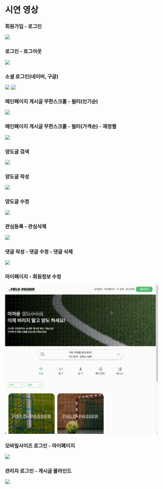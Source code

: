 # 시연 영상

### 회원가입 - 로그인

<img src="./public/demo/join-login.gif">
<br>

### 로그인 - 로그아웃

<img src="./public/demo/login-logout.gif">
<br>

### 소셜 로그인(네이버, 구글)

<img src="./public/demo/login-naver.gif">
<img src="./public/demo/login-google.gif">
<br>

### 메인페이지 게시글 무한스크롤 - 필터(인기순)

<img src="./public/demo/scroll-popular.gif">
<br>

### 메인페이지 게시글 무한스크롤 - 필터(가격순) - 재정렬

<img src="./public/demo/scroll-realign.gif">
<br>

### 양도글 검색

<img src="./public/demo/search.gif">
<br>

### 양도글 작성

<img src="./public/demo/write.gif">
<br>

### 양도글 수정

<img src="./public/demo/edit.gif">
<br>

### 관심등록 - 관심삭제

<img src="./public/demo/like.gif">
<br>

### 댓글 작성 - 댓글 수정 - 댓글 삭제

<img src="./public/demo/comment.gif">
<br>

### 마이페이지 - 회원정보 수정

<img src="./public/demo/mypage.gif">
<br>

### 모바일사이즈 로그인 - 마이페이지

<img src="./public/demo/mobile.gif">
<br>

### 관리자 로그인 - 게시글 블라인드

<img src="./public/demo/admin.gif">
<br>
